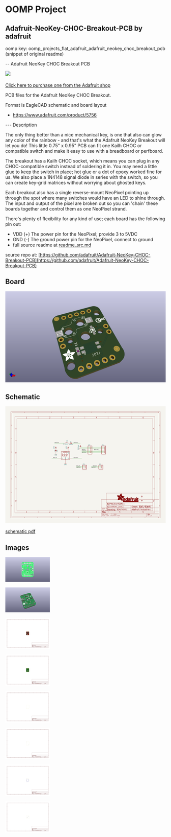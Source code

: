 # OOMP Project  
## Adafruit-NeoKey-CHOC-Breakout-PCB  by adafruit  
  
oomp key: oomp_projects_flat_adafruit_adafruit_neokey_choc_breakout_pcb  
(snippet of original readme)  
  
-- Adafruit NeoKey CHOC Breakout PCB  
  
<a href="http://www.adafruit.com/products/5756"><img src="assets/5756.jpg?raw=true" width="500px"><br/>  
Click here to purchase one from the Adafruit shop</a>  
  
PCB files for the Adafruit NeoKey CHOC Breakout.   
  
Format is EagleCAD schematic and board layout  
* https://www.adafruit.com/product/5756  
  
--- Description  
  
The only thing better than a nice mechanical key, is one that also can glow any color of the rainbow - and that's what the Adafruit NeoKey Breakout will let you do! This little 0.75" x 0.95" PCB can fit one Kailh CHOC or compatible switch and make it easy to use with a breadboard or perfboard.  
  
The breakout has a Kailh CHOC socket, which means you can plug in any CHOC-compatible switch instead of soldering it in. You may need a little glue to keep the switch in place; hot glue or a dot of epoxy worked fine for us. We also place a 1N4148 signal diode in series with the switch, so you can create key-grid matrices without worrying about ghosted keys.  
  
Each breakout also has a single reverse-mount NeoPixel pointing up through the spot where many switches would have an LED to shine through. The input and output of the pixel are broken out so you can 'chain' these boards together and control them as one NeoPixel strand.  
  
There's plenty of flexibility for any kind of use; each board has the following pin out:  
  
* VDD (+) The power pin for the NeoPixel; provide 3 to 5VDC  
* GND (-) The ground power pin for the NeoPixel, connect to ground  
*   
  full source readme at [readme_src.md](readme_src.md)  
  
source repo at: [https://github.com/adafruit/Adafruit-NeoKey-CHOC-Breakout-PCB](https://github.com/adafruit/Adafruit-NeoKey-CHOC-Breakout-PCB)  
## Board  
  
[![working_3d.png](working_3d_600.png)](working_3d.png)  
## Schematic  
  
[![working_schematic.png](working_schematic_600.png)](working_schematic.png)  
  
[schematic pdf](working_schematic.pdf)  
## Images  
  
[![working_3D_bottom.png](working_3D_bottom_140.png)](working_3D_bottom.png)  
  
[![working_3D_top.png](working_3D_top_140.png)](working_3D_top.png)  
  
[![working_assembly_page_01.png](working_assembly_page_01_140.png)](working_assembly_page_01.png)  
  
[![working_assembly_page_02.png](working_assembly_page_02_140.png)](working_assembly_page_02.png)  
  
[![working_assembly_page_03.png](working_assembly_page_03_140.png)](working_assembly_page_03.png)  
  
[![working_assembly_page_04.png](working_assembly_page_04_140.png)](working_assembly_page_04.png)  
  
[![working_assembly_page_05.png](working_assembly_page_05_140.png)](working_assembly_page_05.png)  
  
[![working_assembly_page_06.png](working_assembly_page_06_140.png)](working_assembly_page_06.png)  
